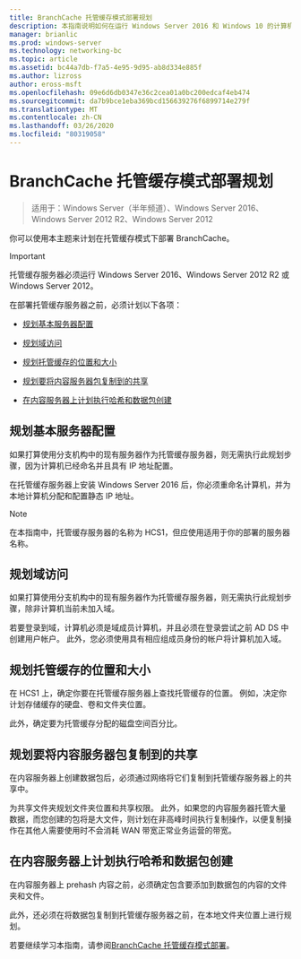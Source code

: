 ```yaml
---
title: BranchCache 托管缓存模式部署规划
description: 本指南说明如何在运行 Windows Server 2016 和 Windows 10 的计算机上以托管缓存模式部署 BranchCache
manager: brianlic
ms.prod: windows-server
ms.technology: networking-bc
ms.topic: article
ms.assetid: bc44a7db-f7a5-4e95-9d95-ab8d334e885f
ms.author: lizross
author: eross-msft
ms.openlocfilehash: 09e6d6db0347e36c2cea01a0bc200edcaf4eb474
ms.sourcegitcommit: da7b9bce1eba369bcd156639276f6899714e279f
ms.translationtype: MT
ms.contentlocale: zh-CN
ms.lasthandoff: 03/26/2020
ms.locfileid: "80319058"
---
```

# <a name="branchcache-hosted-cache-mode-deployment-planning"></a>BranchCache 托管缓存模式部署规划

>适用于：Windows Server（半年频道）、Windows Server 2016、Windows Server 2012 R2、Windows Server 2012

你可以使用本主题来计划在托管缓存模式下部署 BranchCache。

>[!IMPORTANT]
>托管缓存服务器必须运行 Windows Server 2016、Windows Server 2012 R2 或 Windows Server 2012。

在部署托管缓存服务器之前，必须计划以下各项：

- [规划基本服务器配置](#bkmk_basic)

- [规划域访问](#bkmk_domain)

- [规划托管缓存的位置和大小](#bkmk_cachelocation)

- [规划要将内容服务器包复制到的共享](#bkmk_package)

- [在内容服务器上计划执行哈希和数据包创建](#bkmk_prehash)

## <a name="plan-basic-server-configuration"></a><a name="bkmk_basic"></a>规划基本服务器配置
  
如果打算使用分支机构中的现有服务器作为托管缓存服务器，则无需执行此规划步骤，因为计算机已经命名并且具有 IP 地址配置。

在托管缓存服务器上安装 Windows Server 2016 后，你必须重命名计算机，并为本地计算机分配和配置静态 IP 地址。

>[!NOTE]
>在本指南中，托管缓存服务器的名称为 HCS1，但应使用适用于你的部署的服务器名称。

## <a name="plan-domain-access"></a><a name="bkmk_domain"></a>规划域访问

如果打算使用分支机构中的现有服务器作为托管缓存服务器，则无需执行此规划步骤，除非计算机当前未加入域。
  
若要登录到域，计算机必须是域成员计算机，并且必须在登录尝试之前 AD DS 中创建用户帐户。 此外，您必须使用具有相应组成员身份的帐户将计算机加入域。

## <a name="plan-the-location-and-size-of-the-hosted-cache"></a><a name="bkmk_cachelocation"></a>规划托管缓存的位置和大小

在 HCS1 上，确定你要在托管缓存服务器上查找托管缓存的位置。 例如，决定你计划存储缓存的硬盘、卷和文件夹位置。

此外，确定要为托管缓存分配的磁盘空间百分比。

## <a name="plan-the-share-to-which-the-content-server-packages-are-to-be-copied"></a><a name="bkmk_package"></a>规划要将内容服务器包复制到的共享

在内容服务器上创建数据包后，必须通过网络将它们复制到托管缓存服务器上的共享中。

为共享文件夹规划文件夹位置和共享权限。 此外，如果您的内容服务器托管大量数据，而您创建的包将是大文件，则计划在非高峰时间执行复制操作，以便复制操作在其他人需要使用时不会消耗 WAN 带宽正常业务运营的带宽。

## <a name="plan-prehashing-and-data-package-creation-on-content-servers"></a><a name="bkmk_prehash"></a>在内容服务器上计划执行哈希和数据包创建

在内容服务器上 prehash 内容之前，必须确定包含要添加到数据包的内容的文件夹和文件。 

此外，还必须在将数据包复制到托管缓存服务器之前，在本地文件夹位置上进行规划。

若要继续学习本指南，请参阅[BranchCache 托管缓存模式部署](4-Bc-Hcm-Deployment.md)。
